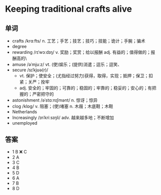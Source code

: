 # Keeping traditional crafts alive

## 单词
- crafts /krɑːfts/ n. 工艺；手艺；技艺；技巧；技能；诡计；手腕；骗术
- degree
- rewarding /rɪˈwɔːdɪŋ/ v. 奖励；奖赏；给以报酬 adj. 有益的；值得做的；报酬高的\
- amuse /əˈmjuːz/ vt. (使)娱乐；(提供)消遣；逗乐；逗笑、
- secure /sɪˈkjʊə(r)/
  - vt. 保护；使安全；(尤指经过努力)获得，取得，实现；抵押；保卫；扣紧；关严；拴牢
  - adj. 安全的；牢固的；可靠的；稳固的；牢靠的；稳妥的；安心的；有把握的；严密把守的
- astonishment /əˈstɑːnɪʃmənt/ n. 惊讶；惊异
- clog /klɒɡ/ v. 阻塞；(使)堵塞 n. 木屐；木底鞋；木鞋
- Netherlands
- Increasingly /ɪnˈkriːsɪŋli/ adv. 越来越多地；不断增加
- unemployed
  
## 答案
- 1 B ❌ C
- 2 A
- 3 C
- 4 B
- 5 D
- 6 A
- 7 B
- 8 D
